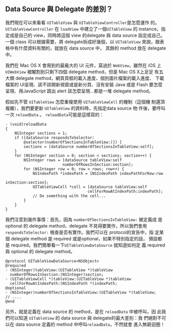 Data Source 與 Delegate 的差別？
--------------------------------

我們現在可以來看看 `UITableView` 與 `UITableViewController`是怎麼運作
的。 `UITableViewController` 在 `loadView` 中建立了一個`UITableView`
的 instance，指定成是自己的 view，同時將這個 view 的delegate 與 data
source 設定成自己。一個 class 可以根據需要，將 delegate拆成好幾個，以
`UITableView` 來說，跟表格中有什麼資料有關的，就放在 data source 中，
其餘的 method 放在 delegate 中。

我們在 Mac OS X 會用到的最龐大的 UI 元件，莫過於 `WebView`，雖然在 iOS
上 `UIWebView` 被閹割到只剩下四個 delegate method，但是 Mac OS X上足足
有五大類 delegate method，網頁頁框的載入進度、個別圖片檔案的載入進度、
下載檔案的 UI呈現、該不該開新視窗或是新分頁、沒有安裝 Java 或是 Flash
要怎麼呈現、用JavaScript 跳出 alert 該怎麼呈現…都是一堆 delegate
method。

假如先不管 `UITableView` 怎麼重複使用 `UITableViewCell` 的機制（這個機
制還頂複雜），我們要更新 `UITableView` 的資料時，先指定data source 物
件後，要呼叫一次 `reloadData` 。 `reloadData`可能是這樣寫的：

``` objc
- (void)reloadData
{
    NSInteger sections = 1;
    if ([dataSource respondsToSelector:
        @selector(numberOfSectionsInTableView:)]) {
        sections = [dataSource numberOfSectionsInTableView:self];
    }
    for (NSInteger section = 0; section < sections; section++) {
        NSInteger rows = [dataSource tableView:self
                         numberOfRowsInSection:section];
        for (NSInteger row = 0; row < rows; row++) {
            NSIndexPath *indexPath = [NSIndexPath indexPathForRow:row
                                                        inSection:section];
            UITableViewCell *cell = [dataSource tableView:self
                                    cellForRowAtIndexPath:indexPath];
            // Do something with the cell...
        }
    }
}
```

我們注意到幾件事情：首先，因為 `numberOfSectionsInTableView:` 被定義成
是optional 的 delegate method，delegate 不見得要實作，所以我們會用
`respondsToSelector:` 檢查是否有實作。我們可以在 protocol的宣告中，指
定某個 delegate method 是 required 或是optional，如果不特別指定的話，
預設都是 required。我們簡單看一下`UITableViewDataSource` 就知道如何定
義 required 與 optional 的 delegate method。

``` objc
@protocol UITableViewDataSource<NSObject>
@required
- (NSInteger)tableView:(UITableView *)tableView
  numberOfRowsInSection:(NSInteger)section;
- (UITableViewCell *)tableView:(UITableView *)tableView
  cellForRowAtIndexPath:(NSIndexPath *)indexPath;
@optional
- (NSInteger)numberOfSectionsInTableView:(UITableView *)tableView;
// ....
@end
```

另外，就是定義在 data source 的 method，是在 `reloadData` 中被呼叫，因
此我們可以知道 `UITableView` 的 data source 與 delegate的最大差別：我
們絕對不可以在 data source 定義的 method 中呼叫`reloadData`，不然就會
進入無窮迴圈！
